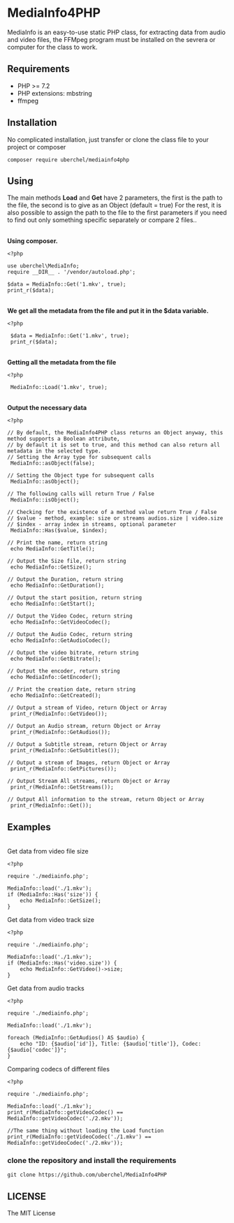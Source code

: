 # MediaInfo4PHP
MediaInfo is an easy-to-use static PHP class, for extracting data from audio and video files, the FFMpeg program must be installed on the sevrera or computer for the class to work.

## Requirements
- PHP >= 7.2
- PHP extensions: mbstring
- ffmpeg

## Installation
No complicated installation, just transfer or clone the class file to your project or composer

```
composer require uberchel/mediainfo4php
```

## Using
The main methods **Load** and **Get** have 2 parameters, the first is the path to the file, the second is to give as an Object (default = true)
For the rest, it is also possible to assign the path to the file to the first parameters if you need to find out only something specific separately or compare 2 files..

\
**Using composer.**
```
<?php

use uberchel\MediaInfo;
require __DIR__ . '/vendor/autoload.php';

$data = MediaInfo::Get('1.mkv', true);
print_r($data);

```

\
**We get all the metadata from the file and put it in the $data variable.**
```
<?php

 $data = MediaInfo::Get('1.mkv', true);
 print_r($data);

```
\
**Getting all the metadata from the file**
```
<?php

 MediaInfo::Load('1.mkv', true);

```
\
**Output the necessary data**
```
<?php

// By default, the MediaInfo4PHP class returns an Object anyway, this method supports a Boolean attribute,
// by default it is set to true, and this method can also return all metadata in the selected type.
// Setting the Array type for subsequent calls
 MediaInfo::asObject(false);
 
// Setting the Object type for subsequent calls
 MediaInfo::asObject();

// The following calls will return True / False
 MediaInfo::isObject();

// Checking for the existence of a method value return True / False
// $value - method, example: size or streams audios.size | video.size
// $index - array index in streams, optional parameter
 MediaInfo::Has($value, $index);

// Print the name, return string
 echo MediaInfo::GetTitle();

// Output the Size file, return string
 echo MediaInfo::GetSize();

// Output the Duration, return string
 echo MediaInfo::GetDuration();

// Output the start position, return string
 echo MediaInfo::GetStart();

// Output the Video Codec, return string
 echo MediaInfo::GetVideoCodec();

// Output the Audio Codec, return string
 echo MediaInfo::GetAudioCodec();

// Output the video bitrate, return string
 echo MediaInfo::GetBitrate();

// Output the encoder, return string
 echo MediaInfo::GetEncoder();

// Print the creation date, return string
 echo MediaInfo::GetCreated();

// Output a stream of Video, return Object or Array
 print_r(MediaInfo::GetVideo());

// Output an Audio stream, return Object or Array
 print_r(MediaInfo::GetAudios());

// Output a Subtitle stream, return Object or Array
 print_r(MediaInfo::GetSubtitles());

// Output a stream of Images, return Object or Array
 print_r(MediaInfo::GetPictures());

// Output Stream All streams, return Object or Array
 print_r(MediaInfo::GetStreams());

// Output All information to the stream, return Object or Array
 print_r(MediaInfo::Get());
```

## Examples
\
Get data from video file size
```
<?php

require './mediainfo.php';

MediaInfo::load('./1.mkv');
if (MediaInfo::Has('size')) {
    echo MediaInfo::GetSize();
}
```

Get data from video track size
```
<?php

require './mediainfo.php';

MediaInfo::load('./1.mkv');
if (MediaInfo::Has('video.size')) {
    echo MediaInfo::GetVideo()->size;
}
```

Get data from audio tracks
```
<?php

require './mediainfo.php';

MediaInfo::load('./1.mkv');

foreach (MediaInfo::GetAudios() AS $audio) {
    echo "ID: {$audio['id']}, Title: {$audio['title']}, Codec: {$audio['codec']}";
}

```

Comparing codecs of different files
```
<?php

require './mediainfo.php';

MediaInfo::load('./1.mkv');
print_r(MediaInfo::getVideoCodec() == MediaInfo::getVideoCodec('./2.mkv'));

//The same thing without loading the Load function
print_r(MediaInfo::getVideoCodec('./1.mkv') == MediaInfo::getVideoCodec('./2.mkv'));

```

### clone the repository and install the requirements
```
git clone https://github.com/uberchel/MediaInfo4PHP
```

## LICENSE
The MIT License